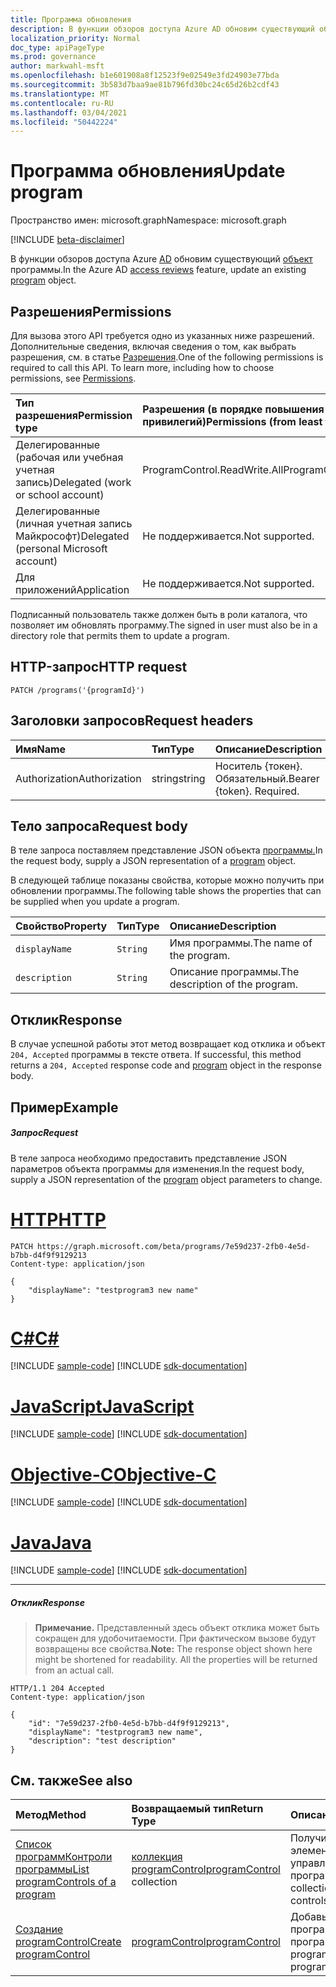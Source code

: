 ```yaml
---
title: Программа обновления
description: В функции обзоров доступа Azure AD обновим существующий объект программы.
localization_priority: Normal
doc_type: apiPageType
ms.prod: governance
author: markwahl-msft
ms.openlocfilehash: b1e601908a8f12523f9e02549e3fd24903e77bda
ms.sourcegitcommit: 3b583d7baa9ae81b796fd30bc24c65d26b2cdf43
ms.translationtype: MT
ms.contentlocale: ru-RU
ms.lasthandoff: 03/04/2021
ms.locfileid: "50442224"
---
```

# <a name="update-program"></a><span data-ttu-id="db508-103">Программа обновления</span><span class="sxs-lookup"><span data-stu-id="db508-103">Update program</span></span>

<span data-ttu-id="db508-104">Пространство имен: microsoft.graph</span><span class="sxs-lookup"><span data-stu-id="db508-104">Namespace: microsoft.graph</span></span>

[!INCLUDE [beta-disclaimer](../../includes/beta-disclaimer.md)]

<span data-ttu-id="db508-105">В функции обзоров доступа Azure [AD](../resources/accessreviews-root.md) обновим существующий [объект](../resources/program.md) программы.</span><span class="sxs-lookup"><span data-stu-id="db508-105">In the Azure AD [access reviews](../resources/accessreviews-root.md) feature, update an existing [program](../resources/program.md) object.</span></span>
## <a name="permissions"></a><span data-ttu-id="db508-106">Разрешения</span><span class="sxs-lookup"><span data-stu-id="db508-106">Permissions</span></span>
<span data-ttu-id="db508-p101">Для вызова этого API требуется одно из указанных ниже разрешений. Дополнительные сведения, включая сведения о том, как выбрать разрешения, см. в статье [Разрешения](/graph/permissions-reference).</span><span class="sxs-lookup"><span data-stu-id="db508-p101">One of the following permissions is required to call this API. To learn more, including how to choose permissions, see [Permissions](/graph/permissions-reference).</span></span>

|<span data-ttu-id="db508-109">Тип разрешения</span><span class="sxs-lookup"><span data-stu-id="db508-109">Permission type</span></span>                        | <span data-ttu-id="db508-110">Разрешения (в порядке повышения привилегий)</span><span class="sxs-lookup"><span data-stu-id="db508-110">Permissions (from least to most privileged)</span></span>              |
|:--------------------------------------|:---------------------------------------------------------|
|<span data-ttu-id="db508-111">Делегированные (рабочая или учебная учетная запись)</span><span class="sxs-lookup"><span data-stu-id="db508-111">Delegated (work or school account)</span></span>     | <span data-ttu-id="db508-112">ProgramControl.ReadWrite.All</span><span class="sxs-lookup"><span data-stu-id="db508-112">ProgramControl.ReadWrite.All</span></span>   |
|<span data-ttu-id="db508-113">Делегированные (личная учетная запись Майкрософт)</span><span class="sxs-lookup"><span data-stu-id="db508-113">Delegated (personal Microsoft account)</span></span> | <span data-ttu-id="db508-114">Не поддерживается.</span><span class="sxs-lookup"><span data-stu-id="db508-114">Not supported.</span></span> |
|<span data-ttu-id="db508-115">Для приложений</span><span class="sxs-lookup"><span data-stu-id="db508-115">Application</span></span>                            | <span data-ttu-id="db508-116">Не поддерживается.</span><span class="sxs-lookup"><span data-stu-id="db508-116">Not supported.</span></span> |

<span data-ttu-id="db508-117">Подписанный пользователь также должен быть в роли каталога, что позволяет им обновлять программу.</span><span class="sxs-lookup"><span data-stu-id="db508-117">The signed in user must also be in a directory role that permits them to update a program.</span></span>

## <a name="http-request"></a><span data-ttu-id="db508-118">HTTP-запрос</span><span class="sxs-lookup"><span data-stu-id="db508-118">HTTP request</span></span>
<!-- { "blockType": "ignored" } -->
```http
PATCH /programs('{programId}')
```
## <a name="request-headers"></a><span data-ttu-id="db508-119">Заголовки запросов</span><span class="sxs-lookup"><span data-stu-id="db508-119">Request headers</span></span>
| <span data-ttu-id="db508-120">Имя</span><span class="sxs-lookup"><span data-stu-id="db508-120">Name</span></span>         | <span data-ttu-id="db508-121">Тип</span><span class="sxs-lookup"><span data-stu-id="db508-121">Type</span></span>        | <span data-ttu-id="db508-122">Описание</span><span class="sxs-lookup"><span data-stu-id="db508-122">Description</span></span> |
|:-------------|:------------|:------------|
| <span data-ttu-id="db508-123">Authorization</span><span class="sxs-lookup"><span data-stu-id="db508-123">Authorization</span></span> | <span data-ttu-id="db508-124">string</span><span class="sxs-lookup"><span data-stu-id="db508-124">string</span></span> | <span data-ttu-id="db508-p102">Носитель \{токен\}. Обязательный.</span><span class="sxs-lookup"><span data-stu-id="db508-p102">Bearer \{token\}. Required.</span></span> |

## <a name="request-body"></a><span data-ttu-id="db508-127">Тело запроса</span><span class="sxs-lookup"><span data-stu-id="db508-127">Request body</span></span>
<span data-ttu-id="db508-128">В теле запроса поставляем представление JSON объекта [программы.](../resources/program.md)</span><span class="sxs-lookup"><span data-stu-id="db508-128">In the request body, supply a JSON representation of a [program](../resources/program.md) object.</span></span>

<span data-ttu-id="db508-129">В следующей таблице показаны свойства, которые можно получить при обновлении программы.</span><span class="sxs-lookup"><span data-stu-id="db508-129">The following table shows the properties that can be supplied when you update a program.</span></span>

| <span data-ttu-id="db508-130">Свойство</span><span class="sxs-lookup"><span data-stu-id="db508-130">Property</span></span>     | <span data-ttu-id="db508-131">Тип</span><span class="sxs-lookup"><span data-stu-id="db508-131">Type</span></span>        | <span data-ttu-id="db508-132">Описание</span><span class="sxs-lookup"><span data-stu-id="db508-132">Description</span></span> |
|:-------------|:------------|:------------|
| `displayName`               |`String`                              |  <span data-ttu-id="db508-133">Имя программы.</span><span class="sxs-lookup"><span data-stu-id="db508-133">The name of the program.</span></span>                   |
| `description`               |`String`                              |  <span data-ttu-id="db508-134">Описание программы.</span><span class="sxs-lookup"><span data-stu-id="db508-134">The description of the program.</span></span>           |


## <a name="response"></a><span data-ttu-id="db508-135">Отклик</span><span class="sxs-lookup"><span data-stu-id="db508-135">Response</span></span>
<span data-ttu-id="db508-136">В случае успешной работы этот метод возвращает код отклика и объект `204, Accepted` программы в тексте ответа. [](../resources/program.md)</span><span class="sxs-lookup"><span data-stu-id="db508-136">If successful, this method returns a `204, Accepted` response code and [program](../resources/program.md) object in the response body.</span></span>

## <a name="example"></a><span data-ttu-id="db508-137">Пример</span><span class="sxs-lookup"><span data-stu-id="db508-137">Example</span></span>
##### <a name="request"></a><span data-ttu-id="db508-138">Запрос</span><span class="sxs-lookup"><span data-stu-id="db508-138">Request</span></span>
<span data-ttu-id="db508-139">В теле запроса необходимо предоставить представление [](../resources/program.md) JSON параметров объекта программы для изменения.</span><span class="sxs-lookup"><span data-stu-id="db508-139">In the request body, supply a JSON representation of the [program](../resources/program.md) object parameters to change.</span></span>


# <a name="http"></a>[<span data-ttu-id="db508-140">HTTP</span><span class="sxs-lookup"><span data-stu-id="db508-140">HTTP</span></span>](#tab/http)
<!-- {
  "blockType": "request",
  "name": "update_program"
}-->
```http
PATCH https://graph.microsoft.com/beta/programs/7e59d237-2fb0-4e5d-b7bb-d4f9f9129213
Content-type: application/json

{
    "displayName": "testprogram3 new name"
}
```
# <a name="c"></a>[<span data-ttu-id="db508-141">C#</span><span class="sxs-lookup"><span data-stu-id="db508-141">C#</span></span>](#tab/csharp)
[!INCLUDE [sample-code](../includes/snippets/csharp/update-program-csharp-snippets.md)]
[!INCLUDE [sdk-documentation](../includes/snippets/snippets-sdk-documentation-link.md)]

# <a name="javascript"></a>[<span data-ttu-id="db508-142">JavaScript</span><span class="sxs-lookup"><span data-stu-id="db508-142">JavaScript</span></span>](#tab/javascript)
[!INCLUDE [sample-code](../includes/snippets/javascript/update-program-javascript-snippets.md)]
[!INCLUDE [sdk-documentation](../includes/snippets/snippets-sdk-documentation-link.md)]

# <a name="objective-c"></a>[<span data-ttu-id="db508-143">Objective-C</span><span class="sxs-lookup"><span data-stu-id="db508-143">Objective-C</span></span>](#tab/objc)
[!INCLUDE [sample-code](../includes/snippets/objc/update-program-objc-snippets.md)]
[!INCLUDE [sdk-documentation](../includes/snippets/snippets-sdk-documentation-link.md)]

# <a name="java"></a>[<span data-ttu-id="db508-144">Java</span><span class="sxs-lookup"><span data-stu-id="db508-144">Java</span></span>](#tab/java)
[!INCLUDE [sample-code](../includes/snippets/java/update-program-java-snippets.md)]
[!INCLUDE [sdk-documentation](../includes/snippets/snippets-sdk-documentation-link.md)]

---


##### <a name="response"></a><span data-ttu-id="db508-145">Отклик</span><span class="sxs-lookup"><span data-stu-id="db508-145">Response</span></span>
><span data-ttu-id="db508-p103">**Примечание.** Представленный здесь объект отклика может быть сокращен для удобочитаемости. При фактическом вызове будут возвращены все свойства.</span><span class="sxs-lookup"><span data-stu-id="db508-p103">**Note:** The response object shown here might be shortened for readability. All the properties will be returned from an actual call.</span></span>
<!-- {
  "blockType": "response",
  "truncated": true,
  "@odata.type": "microsoft.graph.program"
} -->
```http
HTTP/1.1 204 Accepted
Content-type: application/json

{
    "id": "7e59d237-2fb0-4e5d-b7bb-d4f9f9129213",
    "displayName": "testprogram3 new name",
    "description": "test description"
}
```

## <a name="see-also"></a><span data-ttu-id="db508-148">См. также</span><span class="sxs-lookup"><span data-stu-id="db508-148">See also</span></span>

| <span data-ttu-id="db508-149">Метод</span><span class="sxs-lookup"><span data-stu-id="db508-149">Method</span></span>           | <span data-ttu-id="db508-150">Возвращаемый тип</span><span class="sxs-lookup"><span data-stu-id="db508-150">Return Type</span></span>    |<span data-ttu-id="db508-151">Описание</span><span class="sxs-lookup"><span data-stu-id="db508-151">Description</span></span>|
|:---------------|:--------|:----------|
|[<span data-ttu-id="db508-152">Список программКонтроли программы</span><span class="sxs-lookup"><span data-stu-id="db508-152">List programControls of a program</span></span>](program-listcontrols.md) |     <span data-ttu-id="db508-153">[коллекция programControl](../resources/programcontrol.md)</span><span class="sxs-lookup"><span data-stu-id="db508-153">[programControl](../resources/programcontrol.md) collection</span></span>|    <span data-ttu-id="db508-154">Получите коллекцию элементов управления программы.</span><span class="sxs-lookup"><span data-stu-id="db508-154">Get a collection of the controls of a program.</span></span>|
|[<span data-ttu-id="db508-155">Создание programControl</span><span class="sxs-lookup"><span data-stu-id="db508-155">Create programControl</span></span>](programcontrol-create.md) |        [<span data-ttu-id="db508-156">programControl</span><span class="sxs-lookup"><span data-stu-id="db508-156">programControl</span></span>](../resources/programcontrol.md)    |   <span data-ttu-id="db508-157">Добавьте программуControl в программу.</span><span class="sxs-lookup"><span data-stu-id="db508-157">Add a programControl to a program.</span></span>|

<!--
{
  "type": "#page.annotation",
  "description": "Update program",
  "keywords": "",
  "section": "documentation",
  "tocPath": "",
  "suppressions": [
  ]
}
-->


